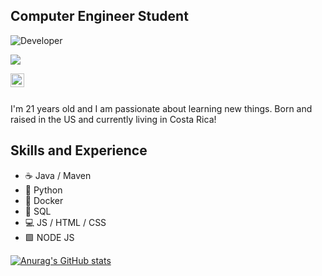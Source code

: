 ## Computer Engineer Student
![Developer](https://justresults.co.nz/wp-content/uploads/2015/10/web-developer-banner.png)


![](https://komarev.com/ghpvc/?username=miguemesen)


<a href="https://twitter.com/migue_mesen">
  <img align="left" alt="ErickOF23 | Twitter" width="22px" src="https://raw.githubusercontent.com/peterthehan/peterthehan/master/assets/twitter.svg" />
</a>

</br>
</br>

I'm 21 years old and I am passionate about learning new things.
Born and raised in the US and currently living in Costa Rica! 

## Skills and Experience
* ☕️ Java / Maven
* 🐍  Python
* 🐳 Docker
* 🐬 SQL
* 💻  JS / HTML / CSS 
* 🟩  NODE JS


[![Anurag's GitHub stats](https://github-readme-stats.vercel.app/api?username=miguemesen)](https://github.com/anuraghazra/github-readme-stats)
